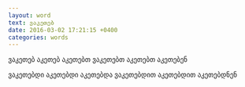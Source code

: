 ```yaml
---
layout: word
text: ვაკეთებ
date: 2016-03-02 17:21:15 +0400
categories: words
---
```

ვაკეთებ
აკეთებ
აკეთებთ
ვაკეთებთ
აკეთებთ
აკეთებენ

ვაკეთებდი
აკეთებდი
აკეთებდა
ვაკეთებდით
აკეთებდით
აკეთებდნენ
